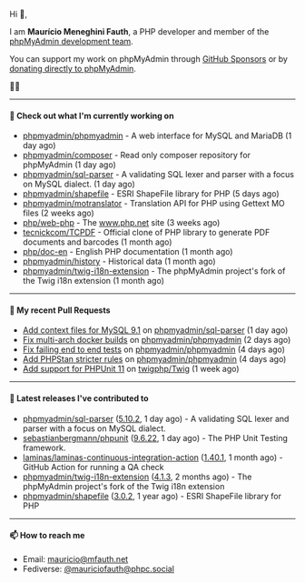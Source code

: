 Hi 👋,

I am **Maurício Meneghini Fauth**, a PHP developer and member of the [phpMyAdmin development team](https://www.phpmyadmin.net/team/?ref=github).

You can support my work on phpMyAdmin through [GitHub Sponsors](https://github.com/sponsors/MauricioFauth)
or by [donating directly to phpMyAdmin](https://www.phpmyadmin.net/donate/?ref=github).

🐘⛵

---

#### 👷 Check out what I'm currently working on

- [phpmyadmin/phpmyadmin](https://github.com/phpmyadmin/phpmyadmin) - A web interface for MySQL and MariaDB (1 day ago)
- [phpmyadmin/composer](https://github.com/phpmyadmin/composer) - Read only composer repository for phpMyAdmin (1 day ago)
- [phpmyadmin/sql-parser](https://github.com/phpmyadmin/sql-parser) - A validating SQL lexer and parser with a focus on MySQL dialect. (1 day ago)
- [phpmyadmin/shapefile](https://github.com/phpmyadmin/shapefile) - ESRI ShapeFile library for PHP (5 days ago)
- [phpmyadmin/motranslator](https://github.com/phpmyadmin/motranslator) - Translation API for PHP using Gettext MO files (2 weeks ago)
- [php/web-php](https://github.com/php/web-php) - The www.php.net site (3 weeks ago)
- [tecnickcom/TCPDF](https://github.com/tecnickcom/TCPDF) - Official clone of PHP library to generate PDF documents and barcodes (1 month ago)
- [php/doc-en](https://github.com/php/doc-en) - English PHP documentation (1 month ago)
- [phpmyadmin/history](https://github.com/phpmyadmin/history) - Historical data (1 month ago)
- [phpmyadmin/twig-i18n-extension](https://github.com/phpmyadmin/twig-i18n-extension) - The phpMyAdmin project&#39;s fork of the Twig i18n extension (1 month ago)

---

#### 🔨 My recent Pull Requests

- [Add context files for MySQL 9.1](https://github.com/phpmyadmin/sql-parser/pull/603) on [phpmyadmin/sql-parser](https://github.com/phpmyadmin/sql-parser) (1 day ago)
- [Fix multi-arch docker builds](https://github.com/phpmyadmin/phpmyadmin/pull/19419) on [phpmyadmin/phpmyadmin](https://github.com/phpmyadmin/phpmyadmin) (2 days ago)
- [Fix failing end to end tests](https://github.com/phpmyadmin/phpmyadmin/pull/19417) on [phpmyadmin/phpmyadmin](https://github.com/phpmyadmin/phpmyadmin) (4 days ago)
- [Add PHPStan stricter rules](https://github.com/phpmyadmin/phpmyadmin/pull/19416) on [phpmyadmin/phpmyadmin](https://github.com/phpmyadmin/phpmyadmin) (4 days ago)
- [Add support for PHPUnit 11](https://github.com/twigphp/Twig/pull/4477) on [twigphp/Twig](https://github.com/twigphp/Twig) (1 week ago)

---

#### 🔭 Latest releases I've contributed to

- [phpmyadmin/sql-parser](https://github.com/phpmyadmin/sql-parser) ([5.10.2](https://github.com/phpmyadmin/sql-parser/releases/tag/5.10.2), 1 day ago) - A validating SQL lexer and parser with a focus on MySQL dialect.
- [sebastianbergmann/phpunit](https://github.com/sebastianbergmann/phpunit) ([9.6.22](https://github.com/sebastianbergmann/phpunit/releases/tag/9.6.22), 1 day ago) - The PHP Unit Testing framework.
- [laminas/laminas-continuous-integration-action](https://github.com/laminas/laminas-continuous-integration-action) ([1.40.1](https://github.com/laminas/laminas-continuous-integration-action/releases/tag/1.40.1), 1 month ago) - GitHub Action for running a QA check
- [phpmyadmin/twig-i18n-extension](https://github.com/phpmyadmin/twig-i18n-extension) ([4.1.3](https://github.com/phpmyadmin/twig-i18n-extension/releases/tag/4.1.3), 2 months ago) - The phpMyAdmin project&#39;s fork of the Twig i18n extension
- [phpmyadmin/shapefile](https://github.com/phpmyadmin/shapefile) ([3.0.2](https://github.com/phpmyadmin/shapefile/releases/tag/3.0.2), 1 year ago) - ESRI ShapeFile library for PHP

---

#### 📫 How to reach me

- Email: [mauricio@mfauth.net](mailto://mauricio@mfauth.net)
- Fediverse: [@mauriciofauth@phpc.social](https://phpc.social/@mauriciofauth)
